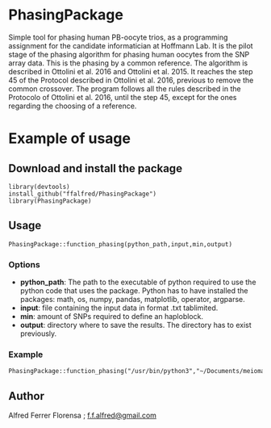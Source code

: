 # PhasingPackage
Simple tool for phasing human PB-oocyte trios, as a programming assignment for the candidate informatician at Hoffmann Lab. It is the pilot stage of the phasing algorithm for phasing human oocytes from the SNP array data. This is the phasing by a common reference. The algorithm is described in Ottolini et al. 2016 and Ottolini et al. 2015. It reaches the step 45 of the Protocol described in Ottolini et al. 2016, previous to remove the common crossover. The program follows all the rules described in the Protocolo of Ottolini et al. 2016, until the step 45, except for the ones regarding the choosing of a reference.


# Example of usage

## Download and install the package
```
library(devtools)
install_github("ffalfred/PhasingPackage")
library(PhasingPackage)
```
## Usage
```
PhasingPackage::function_phasing(python_path,input,min,output)
```
### Options
* **python_path**: The path to the executable of python required to use the python code that uses the package. Python has to have installed the packages: math, os, numpy, pandas, matplotlib, operator, argparse.
* **input**: file containing the input data in format .txt tablimited.
* **min**: amount of SNPs required to define an haploblock.
* **output**: directory where to save the results. The directory has to exist previously.

### Example
```
PhasingPackage::function_phasing("/usr/bin/python3","~/Documents/meiomap/input_data_trios.txt",20,"~/Documents/meiomap")
```

## Author
Alfred Ferrer Florensa ; f.f.alfred@gmail.com 
